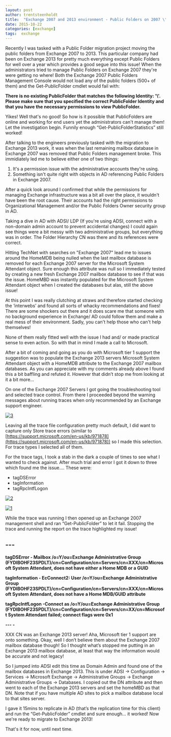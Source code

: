 ```yaml
---
layout: post
author: trentsteenholdt
title:  "Exchange 2007 and 2013 environment - Public Folders on 2007 \"Get-PublicFolder\" cmdlet fails."
date: 2015-10-22
categories: [exchange]
tags:  exchange
---
```


Recently I was tasked with a Public Folder migration project moving the public folders from Exchange 2007 to 2013. This particular company had been on Exchange 2013 for pretty much everything except Public Folders for well over a year which provides a good segue into this issue! When the administrators tried to manage Public Folders on Exchange 2007 they're were getting no where! Both the Exchange 2007 Public Folders Management Console would not load any of the public folders (500+ of them) and the Get-PublicFolder cmdlet would fail with:

**There is no existing PublicFolder that matches the following Identity: '\\'. Please make sure that you specified the correct PublicFolder Identity and that you have the necessary permissions to view PublicFolder.**

Yikes! Well that's no good! So how is it possible that PublicFolders are online and working for end users yet the administrators can't manage them! Let the investigation begin. Funnily enough “Get-PublicFolderStatistics” still worked!

After talking to the engineers previously tasked with the migration to Exchange 2013 work, it was when the last remaining mailbox database in Exchange 2007 was removed that Public Folders management broke. This immidiately led me to believe either one of two things:

1. It's a permission issue with the administrative accounts they're using.
2. Something isn't quite right with objects in AD referencing Public Folders in Exchange 2007.

After a quick look around I confirmed that while the permissions for managing Exchange infrastructure was a bit all over the place, it wouldn't have been the root cause. Their accounts had the right permissions to Organizational Management and/or the Public Folders Owner security group in AD.

Taking a dive in AD with ADSI/ LDP (If you're using ADSI, connect with a non-domain admin account to prevent accidental changes) I could again see things were a bit messy with two administrative groups, but everything was in order. The Folder Hierarchy CN was there and its references were correct.

Hitting TechNet with searches on "Exchange 2007" lead me to issues around the HomeMDB being nulled when the last mailbox database is removed for each Exchange 2007 server for the Microsoft System Attendant object. Sure enough this attribute was null so I immediately tested by creating a new fresh Exchange 2007 mailbox database to see if that was the issue. HomeMBD was instantly populated for the Microsoft System Attendant object when I created the databases but alas, still the above issue!

At this point I was really clutching at straws and therefore started checking the ‘interwebs’ and found all sorts of whacky recommendations and fixes! There are some shockers out there and it does scare me that someone with no background experience in Exchange/ AD could follow them and make a real mess of their environment. Sadly, you can't help those who can't help themselves!

None of them really fitted well with the issue I had and/ or made practical sense to even action. So with that in mind I made a call to Microsoft.

After a bit of coming and going as you do with Microsoft tier 1 support the suggestion was to populate the Exchange 2013 servers Microsoft System Attendant object with a HomeMDB attribute to the Exchange 2007 mailbox databases. As you can appreciate with my comments already above I found this a bit baffling and refuted it. However that didn’t stop me from looking at it a bit more…

On one of the Exchange 2007 Servers I got going the troubleshooting tool and selected trace control. From there I proceeded beyond the warning messages about running traces when only recommended by an Exchange support engineer.

[![3](/assets/images/from_wordpress/3.png)](/assets/images/from_wordpress/3.png)

Leaving all the trace file configuration pretty much default, I did want to capture only Store trace errors (similar to [https://support.microsoft.com/en-us/kb/971878](https://support.microsoft.com/en-us/kb/971878)) so I made this selection. For trace types I selected all of them.

For the trace tags, I took a stab in the dark a couple of times to see what I wanted to check against. After much trial and error I got it down to three which found me the issue…. These were:

- tagDSError
- tagInformation
- tagRpcIntfLogon

[![2](/assets/images/from_wordpress/2.png)](/assets/images/from_wordpress/2.png)

[![1](/assets/images/from_wordpress/1.png)](/assets/images/from_wordpress/1.png)

While the trace was running I then opened up an Exchange 2007 management shell and ran “Get-PublicFolder” to let it fail. Stopping the trace and running the report on the trace highlighted my issue!

\---
-

**tagDSError - Mailbox /o=Y/ou=Exchange Administrative Group (FYDIBOHF23SPDLT)/cn=Configuration/cn=Servers/cn=XXX/cn=Microsoft System Attendant, does not have either a Home MDB or a GUID**

**tagInformation - EcConnect2: User /o=Y/ou=Exchange Administrative Group (FYDIBOHF23SPDLT)/cn=Configuration/cn=Servers/cn=XXX/cn=Microsoft System Attendant, does not have a Home MDB/GUID attribute**

**tagRpcIntfLogon -Connect as /o=Y/ou=Exchange Administrative Group (FYDIBOHF23SPDLT)/cn=Configuration/cn=Servers/cn=XX/cn=Microsoft System Attendant failed; connect flags were 0x1**

**\---
-**

XXX CN was an Exchange 2013 server! Aha, Microsoft tier 1 support are onto something. Okay, well I don’t believe them about the Exchange 2007 mailbox database though! So I thought what’s stopped me putting in an Exchange 2013 mailbox database, at least that way the information would be accurate and not legacy!

So I jumped into ADSI edit this time as Domain Admin and found one of the mailbox databases in Exchange 2013. This is under ADSI -> Configuration -> Services -> Microsoft Exchange -> Administrative Groups -> Exchange Administrative Groups -> Databases. I copied out the DN attribute and then went to each of the Exchange 2013 servers and set the homeMBD as that DN. Note that if you have multiple AD sites to pick a mailbox database local to that sites server.

I gave it 15mins to replicate in AD (that’s the replication time for this client) and run the “Get-PublicFolder” cmdlet and sure enough… it worked! Now we're ready to migrate to Exchange 2013!

That's it for now, until next time.
